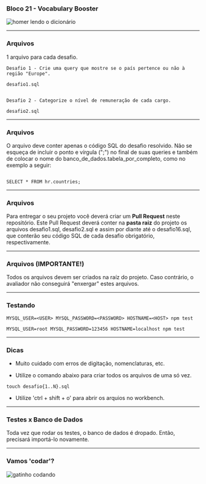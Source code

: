 ### Bloco 21 - Vocabulary Booster

![homer lendo o dicionário](https://media.giphy.com/media/l2Je66zG6mAAZxgqI/giphy.gif)

---

### Arquivos

1 arquivo para cada desafio.

```
Desafio 1 - Crie uma query que mostre se o país pertence ou não à região "Europe".

desafio1.sql

```
```

Desafio 2 - Categorize o nível de remuneração de cada cargo.

desafio2.sql

```

---

### Arquivos


O arquivo deve conter apenas o código SQL do desafio resolvido. Não se esqueça de incluir o ponto e vírgula (";") no final de suas queries e também de colocar o nome do banco_de_dados.tabela_por_completo, como no exemplo a seguir:

```

SELECT * FROM hr.countries;

```

---


### Arquivos

Para entregar o seu projeto você deverá criar um **Pull Request** neste repositório. Este Pull Request deverá conter na **pasta raiz** do projeto os arquivos desafio1.sql, desafio2.sql e assim por diante até o desafio16.sql, que conterão seu código SQL de cada desafio obrigatório, respectivamente.


---

### Arquivos (IMPORTANTE!)

Todos os arquivos devem ser criados na raíz do projeto. Caso contrário, o avaliador não conseguirá "enxergar" estes arquivos.

---

### Testando

```
MYSQL_USER=<USER> MYSQL_PASSWORD=<PASSWORD> HOSTNAME=<HOST> npm test
```

```
MYSQL_USER=root MYSQL_PASSWORD=123456 HOSTNAME=localhost npm test
```

---

### Dicas

- Muito cuidado com erros de digitação, nomenclaturas, etc.

- Utilize o comando abaixo para criar todos os arquivos de uma só vez.

```
touch desafio{1..N}.sql
```

- Utilize 'ctrl + shift + o' para abrir os arquios no workbench.


---

### Testes x Banco de Dados

Toda vez que rodar os testes, o banco de dados é dropado. Então, precisará importá-lo novamente.

---

### Vamos 'codar'?

![gatinho codando](https://media.giphy.com/media/LmNwrBhejkK9EFP504/giphy.gif)